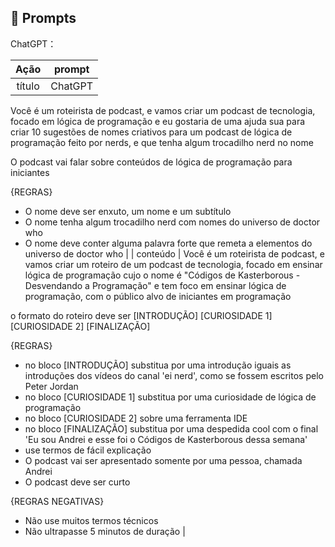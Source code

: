 ## 🧠 Prompts


ChatGPT：

|   Ação   | prompt                                                                                                                                                                                                                                                                         |
| :------: | ------------------------------------------------------------------------------------------------------------------------------------------------------------------------------------------------------------------------------------------------------------------------------ |
|  título  | ChatGPT

Você é um roteirista de podcast, e vamos criar um podcast de tecnologia, focado em lógica de programação e eu gostaria de uma ajuda sua para criar 10 sugestões
de nomes criativos para um podcast de lógica de programação feito por nerds, e que tenha algum trocadilho nerd no nome

O podcast vai falar sobre conteúdos de lógica de programação para iniciantes

{REGRAS}

- O nome deve ser enxuto, um nome e um subtítulo
- O nome tenha algum trocadilho nerd com nomes do universo de doctor who
- O nome deve conter alguma palavra forte que remeta a elementos do universo de doctor who                                                        |
| conteúdo | Você é um roteirista de podcast, e vamos criar um  roteiro de um podcast de tecnologia, focado em ensinar lógica de programação cujo o nome é "Códigos de Kasterborous - Desvendando a Programação" e tem foco em ensinar lógica de programação,  com o público alvo de iniciantes em programação

o formato do roteiro deve ser
[INTRODUÇÃO]
[CURIOSIDADE 1]
[CURIOSIDADE 2]
[FINALIZAÇÃO]

{REGRAS}

- no bloco [INTRODUÇÃO] substitua por uma introdução iguais as introduções dos vídeos do canal 'ei nerd', como se fossem escritos pelo Peter Jordan
- no bloco [CURIOSIDADE 1] substitua por uma curiosidade de lógica de programação
- no bloco [CURIOSIDADE 2] sobre uma ferramenta IDE
- no bloco [FINALIZAÇÃO] substitua por uma despedida cool com o final 'Eu sou Andrei e esse foi o Códigos de Kasterborous dessa semana'
- use termos de fácil explicação
- O podcast vai ser apresentado somente por uma pessoa, chamada Andrei
- O podcast deve ser curto

{REGRAS NEGATIVAS}

- Não use muitos termos técnicos
- Não ultrapasse 5 minutos de duração |

